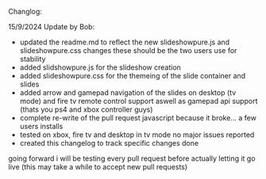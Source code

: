 Changlog:

15/9/2024 Update by Bob:
- updated the readme.md to reflect the new slideshowpure.js and slideshowpure.css changes these should be the two users use for stability
- added slidshowpure.js for the slideshow creation
- added slideshowpure.css for the themeing of the slide container and slides
- added arrow and gamepad navigation of the slides on desktop (tv mode) and fire tv remote control support aswell as gamepad api support (thats you ps4 and xbox controller guys)
- complete re-write of the pull request javascript because it broke... a few users installs 
- tested on xbox, fire tv and desktop in tv mode no major issues reported
- created this changelog to track specific changes done

going forward i will be testing every pull request before actually letting it go live (this may take a while to accept new pull requests)
